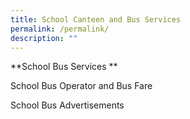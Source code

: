 ```yaml
---
title: School Canteen and Bus Services
permalink: /permalink/
description: ""
---
```

**School Bus Services **

School Bus Operator and Bus Fare

School Bus Advertisements